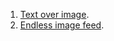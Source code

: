 1. [Text over image](https://dartpad.dev/0115748ad84a0b62a27b6e397e7d0a1f).
2. [Endless image feed](fe34f5c07d8a1b567da59d93077247fa).